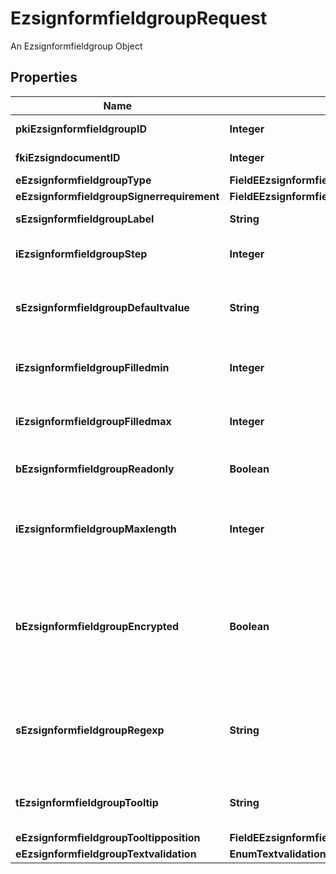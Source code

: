 

# EzsignformfieldgroupRequest

An Ezsignformfieldgroup Object

## Properties

| Name | Type | Description | Notes |
|------------ | ------------- | ------------- | -------------|
|**pkiEzsignformfieldgroupID** | **Integer** | The unique ID of the Ezsignformfieldgroup |  [optional] |
|**fkiEzsigndocumentID** | **Integer** | The unique ID of the Ezsigndocument |  |
|**eEzsignformfieldgroupType** | **FieldEEzsignformfieldgroupType** |  |  |
|**eEzsignformfieldgroupSignerrequirement** | **FieldEEzsignformfieldgroupSignerrequirement** |  |  [optional] |
|**sEzsignformfieldgroupLabel** | **String** | The Label for the Ezsignformfieldgroup |  |
|**iEzsignformfieldgroupStep** | **Integer** | The step when the Ezsignsigner will be invited to fill the form fields |  |
|**sEzsignformfieldgroupDefaultvalue** | **String** | The default value for the Ezsignformfieldgroup  You can use the codes below and they will be replaced at signature time.    | Code | Description | Example | | ------------------------- | ------------ | ------------ | | {sUserFirstname} | The first name of the contact | John | | {sUserLastname} | The last name of the contact | Doe | | {sUserJobtitle} | The job title | Sales Representative | | {sEmailAddress} | The email address | email@example.com | | {sPhoneE164} | A phone number in E.164 Format | +15149901516 | | {sPhoneE164Cell} | A phone number in E.164 Format | +15149901516 | |  [optional] |
|**iEzsignformfieldgroupFilledmin** | **Integer** | The minimum number of Ezsignformfield that must be filled in the Ezsignformfieldgroup |  |
|**iEzsignformfieldgroupFilledmax** | **Integer** | The maximum number of Ezsignformfield that must be filled in the Ezsignformfieldgroup |  |
|**bEzsignformfieldgroupReadonly** | **Boolean** | Whether the Ezsignformfieldgroup is read only or not. |  |
|**iEzsignformfieldgroupMaxlength** | **Integer** | The maximum length for the value in the Ezsignformfieldgroup  This can only be set if eEzsignformfieldgroupType is **Text** or **Textarea** |  [optional] |
|**bEzsignformfieldgroupEncrypted** | **Boolean** | Whether the Ezsignformfieldgroup is encrypted in the database or not. Encrypted values are not displayed on the Ezsigndocument. This can only be set if eEzsignformfieldgroupType is **Text** or **Textarea** |  [optional] |
|**sEzsignformfieldgroupRegexp** | **String** | A regular expression to indicate what values are acceptable for the Ezsignformfieldgroup.  This can only be set if eEzsignformfieldgroupType is **Text** or **Textarea** |  [optional] |
|**tEzsignformfieldgroupTooltip** | **String** | A tooltip that will be presented to Ezsignsigner about the Ezsignformfieldgroup |  [optional] |
|**eEzsignformfieldgroupTooltipposition** | **FieldEEzsignformfieldgroupTooltipposition** |  |  [optional] |
|**eEzsignformfieldgroupTextvalidation** | **EnumTextvalidation** |  |  [optional] |



